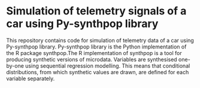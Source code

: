 # Simulation of telemetry signals of a car using Py-synthpop library
This repository contains code for simulation of telemetry data of a car using Py-synthpop library.
Py-synthpop library is the Python implementation of the R package synthpop.The R implementation of synthpop is  a tool for producing synthetic versions of microdata. Variables are synthesised one-by-one using sequential regression modelling.  This means that conditional distributions, from which synthetic values are drawn, are defined for each variable separately.
